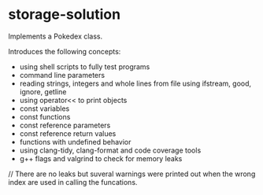 # storage-solution

Implements a Pokedex class.

Introduces the following concepts:

- using shell scripts to fully test programs
- command line parameters
- reading strings, integers and whole lines from file using ifstream, good, ignore, getline
- using operator<< to print objects
- const variables
- const functions
- const reference parameters
- const reference return values
- functions with undefined behavior
- using clang-tidy, clang-format and code coverage tools
- g++ flags and valgrind to check for memory leaks

// There are no leaks but suveral warnings were printed out when the wrong index are used in calling the funcations.
